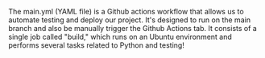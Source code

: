 The main.yml (YAML file) is a Github actions workflow that allows us to automate testing and deploy our project. It's designed to run on the main branch and also be manually trigger the Github Actions tab. It consists of a single job called "build," which runs on an Ubuntu environment and performs several tasks related to Python and testing!